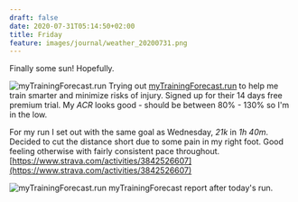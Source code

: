 ```yaml
---
draft: false
date: 2020-07-31T05:14:50+02:00
title: Friday
feature: images/journal/weather_20200731.png
---
```


Finally some sun! Hopefully.

![](/images/journal/mytf.png "myTrainingForecast.run")
Trying out [myTrainingForecast.run](https://myTrainingForecast.run) to help me train smarter and minimize risks of injury. Signed up for their 14 days free premium trial. My *ACR* looks good - should be between 80% - 130% so I'm in the low.

For my run I set out with the same goal as Wednesday, *21k* in *1h 40m*. Decided to cut the distance short due to some pain in my right foot. Good feeling otherwise with fairly consistent pace throughout.
[https://www.strava.com/activities/3842526607](https://www.strava.com/activities/3842526607)

![](/images/journal/mytf-2.png "myTrainingForecast.run")
myTrainingForecast report after today's run.
